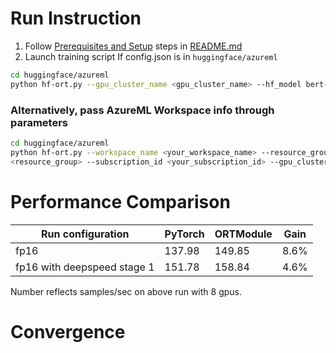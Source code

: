# Run Instruction
1. Follow [Prerequisites and Setup](README.md#Prerequisites) steps in [README.md](README.md)
2. Launch training script
If config.json is in `huggingface/azureml`
```bash
cd huggingface/azureml
python hf-ort.py --gpu_cluster_name <gpu_cluster_name> --hf_model bert-large --run_config ort
```
### Alternatively, pass AzureML Workspace info through parameters
```bash
cd huggingface/azureml
python hf-ort.py --workspace_name <your_workspace_name> --resource_group 
<resource_group> --subscription_id <your_subscription_id> --gpu_cluster_name <gpu_cluster_name> --hf_model bert-large --run_config ort
```

# Performance Comparison
| Run configuration           | PyTorch | ORTModule | Gain  |
| -----------------           | ------- | --------- | ----- |
| fp16                        | 137.98  | 149.85    | 8.6%  |
| fp16 with deepspeed stage 1 | 151.78  | 158.84    | 4.6%  |
Number reflects samples/sec on above run with 8 gpus.

# Convergence
